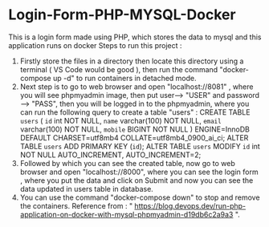 # Login-Form-PHP-MYSQL-Docker
This is a login form made using PHP, which stores the data to mysql and this application runs on docker
Steps to run this project : 
1) Firstly store the files in a directory then locate this directory using a terminal ( VS Code would be good ), then run the command "docker-compose up -d" to run containers in detached mode.
2) Next step is to go to web browser and open "localhost://8081" , where you will see phpmyadmin image, then put user--> "USER" and password --> "PASS", then you will be logged in to the phpmyadmin, where you can run the following query to create a table "users" : CREATE TABLE `users` (
`id` int NOT NULL,
`name` varchar(100) NOT NULL,
`email` varchar(100) NOT NULL,
`mobile` BIGINT NOT NULL
) ENGINE=InnoDB DEFAULT CHARSET=utf8mb4 COLLATE=utf8mb4_0900_ai_ci;
ALTER TABLE `users`
ADD PRIMARY KEY (`id`);
ALTER TABLE `users`
MODIFY `id` int NOT NULL AUTO_INCREMENT, AUTO_INCREMENT=2;
3) Followed by which you can see the created table, now go to web browser and open "localhost://8000", where you can see the login form , where you put the data and click on Submit and now you can see the data updated in users table in database.
4) You can use the command "docker-compose down" to stop and remove the containers.
Reference from : " https://blog.devops.dev/run-php-application-on-docker-with-mysql-phpmyadmin-d19db6c2a9a3 ".
